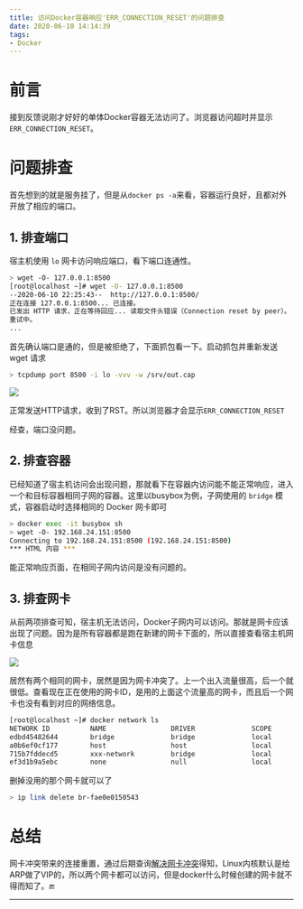 ```yaml
---
title: 访问Docker容器响应'ERR_CONNECTION_RESET'的问题排查
date: 2020-06-10 14:14:39
tags:
- Docker
---
```


# 前言

接到反馈说刚才好好的单体Docker容器无法访问了。浏览器访问超时并显示`ERR_CONNECTION_RESET`。

# 问题排查

首先想到的就是服务挂了，但是从`docker ps -a`来看，容器运行良好，且都对外开放了相应的端口。

## 1. 排查端口

宿主机使用 `lo` 网卡访问响应端口，看下端口连通性。

```bash
> wget -O- 127.0.0.1:8500
[root@localhost ~]# wget -O- 127.0.0.1:8500
--2020-06-10 22:25:43--  http://127.0.0.1:8500/
正在连接 127.0.0.1:8500... 已连接。
已发出 HTTP 请求，正在等待回应... 读取文件头错误（Connection reset by peer）。
重试中。
...
```

首先确认端口是通的，但是被拒绝了，下面抓包看一下。启动抓包并重新发送 wget 请求

```bash
> tcpdump port 8500 -i lo -vvv -w /srv/out.cap
```

![](https://gsealy-1257917518.cos.ap-beijing.myqcloud.com/gsealy.github.io/docker/capture-rst.png)

正常发送HTTP请求，收到了RST。所以浏览器才会显示`ERR_CONNECTION_RESET`

经查，端口没问题。

## 2. 排查容器

已经知道了宿主机访问会出现问题，那就看下在容器内访问能不能正常响应，进入一个和目标容器相同子网的容器。这里以busybox为例，子网使用的 `bridge` 模式，容器启动时选择相同的 Docker 网卡即可

```bash
> docker exec -it busybox sh
> wget -O- 192.168.24.151:8500
Connecting to 192.168.24.151:8500 (192.168.24.151:8500)
*** HTML 内容 ***
```

能正常响应页面，在相同子网内访问是没有问题的。

## 3. 排查网卡

从前两项排查可知，宿主机无法访问，Docker子网内可以访问。那就是网卡应该出现了问题。因为是所有容器都是跑在新建的网卡下面的，所以直接查看宿主机网卡信息

![](https://gsealy-1257917518.cos.ap-beijing.myqcloud.com/gsealy.github.io/docker/duplicate-interface.png)

居然有两个相同的网卡，居然是因为网卡冲突了。上一个出入流量很高，后一个就很低。查看现在正在使用的网卡ID，是用的上面这个流量高的网卡，而且后一个网卡也没有看到对应的网络信息。

```bash
[root@localhost ~]# docker network ls
NETWORK ID          NAME                DRIVER              SCOPE
edbd45482644        bridge              bridge              local
a0b6ef0cf177        host                host                local
715b7fddecd5        xxx-network         bridge              local
ef3d1b9a5ebc        none                null                local
```

删掉没用的那个网卡就可以了

```bash
> ip link delete br-fae0e0150543
```

# 总结

网卡冲突带来的连接重置，通过后期查询[解决网卡冲突](https://blog.csdn.net/kunkliu/article/details/79082886)得知，Linux内核默认是给ARP做了VIP的，所以两个网卡都可以访问，但是docker什么时候创建的网卡就不得而知了。🔚

------

